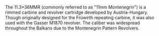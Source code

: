 The 11.3×36MMR (commonly referred to as "11mm Montenegrin") is a rimmed carbine and revolver cartridge developed by Austria-Hungary. Though originally designed for the Früwirth repeating carbine, it was also used with the Gasser M1870 revolver. The caliber was widespread throughout the Balkans due to the Montenegrin Pattern Revolvers.
